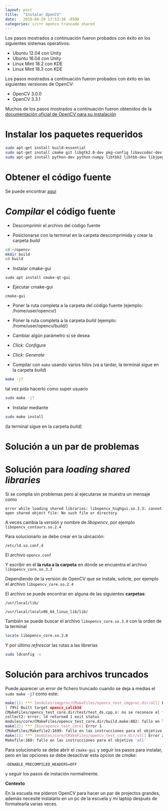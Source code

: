 ```yaml
---
layout: post
title:  "Instalar OpenCV"
date:   2018-04-29 17:53:38 -0500
categories: c/c++ opencv truncado shared
--- 
```


Los pasos mostrados a continuación fueron probados con éxito en los siguientes sistemas operativos:
* Ubuntu 12.04 con Unity
* Ubuntu 16.04 con Unity
* Linux Mint 18.2 con KDE
* Linux Mint 18.3 con KDE

Los pasos mostrados a continuación fueron probados con éxito en las siguientes versiones de OpenCV:
* OpenCV 3.0.0
* OpenCV 3.3.1

Muchos de los pasos mostrados a continuación fueron obtenidos de la [documentación oficial de OpenCV para su instalación](https://docs.opencv.org/master/d7/d9f/tutorial_linux_install.html)

# Instalar los paquetes requeridos

```bash
sudo apt-get install build-essential
sudo apt-get install cmake git libgtk2.0-dev pkg-config libavcodec-dev libavformat-dev libswscale-dev
sudo apt-get install python-dev python-numpy libtbb2 libtbb-dev libjpeg-dev libpng-dev libtiff-dev libjasper-dev libdc1394-22-dev
```

# Obtener el código fuente

Se puede encontrar [aqui](https://opencv.org/releases.html)

# *Compilar* el código fuente

* Descomprimir el archivo del código fuente

* Posicionarse con la terminal en la carpeta descomprimida y crear la carpeta *build*
```bash
cd ~/opencv
mkdir build
cd build
```

* Instalar cmake-gui

`sudo apt install cmake-qt-gui`

* Ejecutar cmake-gui

`cmake-gui`

* Poner la ruta completa a la carpeta del código fuente (ejemplo: /home/user/opencv/)
* Poner la ruta completa a la carpeta *build* (ejemplo: /home/user/opencv/build/)
* Cambiar algún parámetro si se desea
* *Click*: *Configure*
* *Click*: *Generate*

* Compilar con `make` usando varios hilos (va a tardar, la terminal sigue en la carpeta *build*)
```bash
make -j7
```
tal vez pida hacerlo como super usuario 
```bash
sudo make -j7
```
* Instalar mediante
```bash
sudo make install
```
(la terminal sigue en la carpeta *build*)

# Solución a un par de problemas

# Solución para *loading shared libraries*
Si se complia sin problemas pero al ejecutarse se muestra un mensaje como

```
error while loading shared libraries: libopencv_highgui.so.3.3: cannot open shared object file: No such file or directory
```

A veces cambia la *versión* y nombre de *libopencv*, por ejemplo `libopencv_contours.so.2.4`

Para solucionarlo se debe crear en la ubicación:
```
/etc/ld.so.conf.d
```
El archivo `opencv.conf`

Y escribir en él **la ruta a la carpeta** en dónde se encuentra el archivo `libopencv_core.so.3.3`

Dependiendo de la versión de OpenCV que se instale, solicte, por ejemplo el archivo `libopencv_core.so.2.4`

El archivo se puede encontrar en alguna de las siguientes **carpetas**:
```
/usr/local/lib/
```
```
/usr/local/localx86_64_linux_lib/lib/
```

También se puede buscar el archivo `libopencv_core.so.3.0` con la orden de la terminal

```bash
locate libopencv_core.so.3.0
```
Y por último *refrescar* las rutas a las librerías
```bash
sudo ldconfig -v
```

# Solución para archivos truncados

Puede aparecer un error de fichero truncado cuando se deja a medias el `sudo make -j7` como este:
```bash
make[1]: *** [modules/imgproc/CMakeFiles/opencv_test_imgproc.dir/all] Error 2
[ 79%] Built target opencv_calib3d
CMakeFiles/opencv_test_core.dir/test/test_ds.cpp.o: no se reconoce el fichero: Fichero truncado
collect2: error: ld returned 1 exit status
modules/core/CMakeFiles/opencv_test_core.dir/build.make:882: fallo en las instrucciones para el objetivo 'bin/opencv_test_core'
make[2]: *** [bin/opencv_test_core] Error 1
CMakeFiles/Makefile2:1699: fallo en las instrucciones para el objetivo 'modules/core/CMakeFiles/opencv_test_core.dir/all'
make[1]: *** [modules/core/CMakeFiles/opencv_test_core.dir/all] Error 2
Makefile:160: fallo en las instrucciones para el objetivo 'all'
```
Para solucionarlo se debe abrir el `cmake-gui` y seguir los pasos para instalar, pero en las opciones se debe desactivar esta opcion de *cmake*:
```
-DENABLE_PRECOMPILED_HEADERS=OFF
```
y seguir los pasos de instación normalmente.

**Contexto**

En la escuela me pideron OpenCV para hacer un par de projectos grandes, además necesité instalarlo en un pc de la escuela y mi laptop después de formatearla varias veces.
